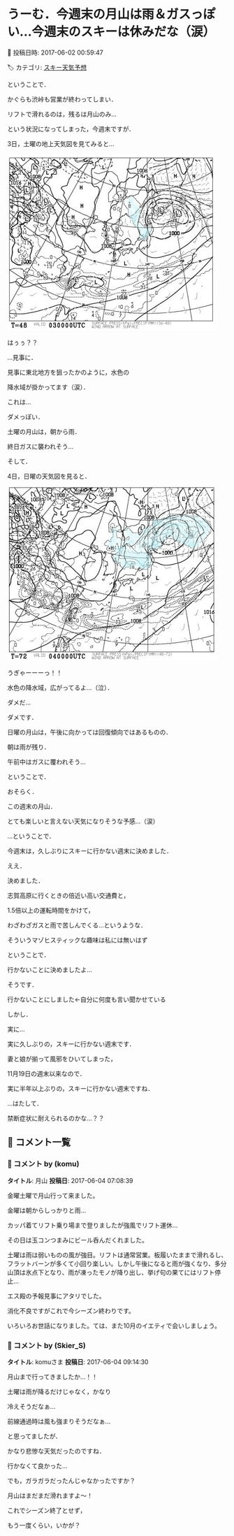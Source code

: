 # うーむ．今週末の月山は雨＆ガスっぽい…今週末のスキーは休みだな（涙）

📅 投稿日時: 2017-06-02 00:59:47

🏷️ カテゴリ: [スキー天気予想](c6554f5c3c106093b511a8daae23757e8.md)

ということで．


かぐらも渋峠も営業が終わってしまい．


リフトで滑れるのは，残るは月山のみ…


という状況になってしまった，今週末ですが．





3日，土曜の地上天気図を見てみると…




![36ecc0b06ee7dd393a4a500785aa139b.jpg](images/36ecc0b06ee7dd393a4a500785aa139b.jpg)




はぅぅ？？


…見事に．


見事に東北地方を狙ったかのように，水色の


降水域が掛かってます（涙）．


これは…


ダメっぽい．


土曜の月山は，朝から雨．


終日ガスに襲われそう…





そして．


4日，日曜の天気図を見ると．




![70fb5d8971d69f4429ff2038b3a22eaf.jpg](images/70fb5d8971d69f4429ff2038b3a22eaf.jpg)




うぎゃーーーっ！！


水色の降水域，広がってるよ…（泣）．


ダメだ…


ダメです．


日曜の月山は，午後に向かっては回復傾向ではあるものの．


朝は雨が残り．


午前中はガスに覆われそう…





ということで．


おそらく．


この週末の月山．


とても楽しいと言えない天気になりそうな予感…（涙）





…ということで．


今週末は，久しぶりにスキーに行かない週末に決めました．


ええ．


決めました．





志賀高原に行くときの倍近い高い交通費と，


1.5倍以上の運転時間をかけて，


わざわざガスと雨で苦しんでくる…というような．


そういうマゾヒスティックな趣味は私には無いはず





ということで．


行かないことに決めましたよ…


そうです．


行かないことにしました←自分に何度も言い聞かせている





しかし．


実に…


実に久しぶりの，スキーに行かない週末です．


妻と娘が揃って風邪をひいてしまった，


11月19日の週末以来なので．


実に半年以上ぶりの，スキーに行かない週末ですね．


…はたして．


禁断症状に耐えられるのかな…？？

## 💬 コメント一覧

### 💬 コメント by (komu)
**タイトル**: 月山
**投稿日**: 2017-06-04 07:08:39

金曜土曜で月山行って来ました。

金曜は朝からしっかりと雨…

カッパ着てリフト乗り場まで登りましたが強風でリフト運休…

その日は玉コンつまみにビール呑んだくれました。

土曜は雨は弱いものの風が強目。リフトは通常営業。板履いたままで滑れるし、フラットバーンが多くて小回り楽しい。しかし午後になると雨が強くなり、多分山頂は氷点下となり、雨が凍ったモノが降り出し、挙げ句の果てにはリフト停止…

エス殿の予報見事にアタリでした。

消化不良ですがこれで今シーズン終わりです。

いろいろお世話になりました。ては、また10月のイエティで会いしましょう。

### 💬 コメント by (Skier_S)
**タイトル**: komuさま
**投稿日**: 2017-06-04 09:14:30

月山まで行ってきましたか…！！

土曜は雨が降るだけじゃなく，かなり

冷えそうだなぁ…

前線通過時は風も強まりそうだなぁ…

と思ってましたが．

かなり悲惨な天気だったのですね．

行かなくて良かった…

でも，ガラガラだったんじゃなかったですか？



月山はまだまだ滑れますよ～！

これでシーズン終了とせず，

もう一度くらい，いかが？

